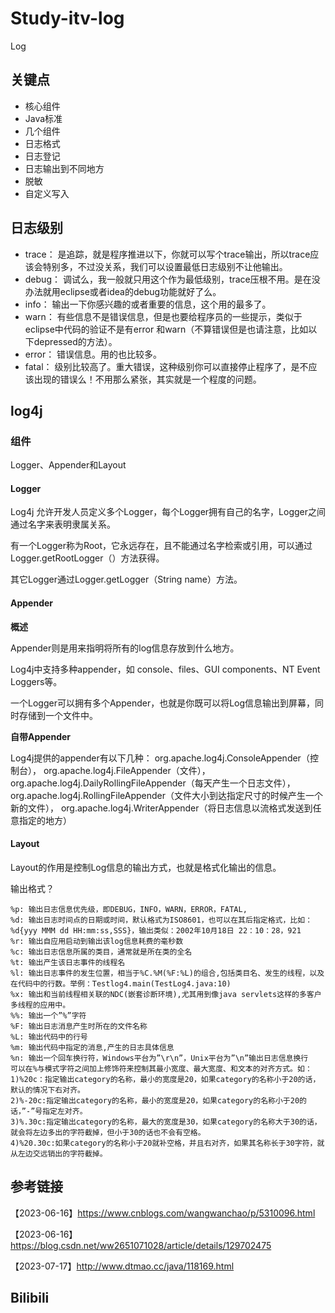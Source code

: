 # Study-itv-log #

Log



## 关键点

- 核心组件
- Java标准
- 几个组件
- 日志格式
- 日志登记
- 日志输出到不同地方
- 脱敏
- 自定义写入



## 日志级别

- trace： 是追踪，就是程序推进以下，你就可以写个trace输出，所以trace应该会特别多，不过没关系，我们可以设置最低日志级别不让他输出。
- debug： 调试么，我一般就只用这个作为最低级别，trace压根不用。是在没办法就用eclipse或者idea的debug功能就好了么。
- info： 输出一下你感兴趣的或者重要的信息，这个用的最多了。
- warn： 有些信息不是错误信息，但是也要给程序员的一些提示，类似于eclipse中代码的验证不是有error 和warn（不算错误但是也请注意，比如以下depressed的方法）。
- error： 错误信息。用的也比较多。
- fatal： 级别比较高了。重大错误，这种级别你可以直接停止程序了，是不应该出现的错误么！不用那么紧张，其实就是一个程度的问题。



## log4j

### 组件 

 Logger、Appender和Layout

####  Logger

Log4j 允许开发人员定义多个Logger，每个Logger拥有自己的名字，Logger之间通过名字来表明隶属关系。

有一个Logger称为Root，它永远存在，且不能通过名字检索或引用，可以通过Logger.getRootLogger（）方法获得。

其它Logger通过Logger.getLogger（String name）方法。



#### Appender

**概述**

Appender则是用来指明将所有的log信息存放到什么地方。

Log4j中支持多种appender，如 console、files、GUI components、NT Event Loggers等。

一个Logger可以拥有多个Appender，也就是你既可以将Log信息输出到屏幕，同时存储到一个文件中。

**自带Appender**

Log4j提供的appender有以下几种：
org.apache.log4j.ConsoleAppender（控制台），
org.apache.log4j.FileAppender（文件），
org.apache.log4j.DailyRollingFileAppender（每天产生一个日志文件），
org.apache.log4j.RollingFileAppender（文件大小到达指定尺寸的时候产生一个新的文件），
org.apache.log4j.WriterAppender（将日志信息以流格式发送到任意指定的地方）

#### Layout

Layout的作用是控制Log信息的输出方式，也就是格式化输出的信息。

输出格式？

```
%p: 输出日志信息优先级，即DEBUG，INFO，WARN，ERROR，FATAL,
%d: 输出日志时间点的日期或时间，默认格式为ISO8601，也可以在其后指定格式，比如：%d{yyy MMM dd HH:mm:ss,SSS}，输出类似：2002年10月18日 22：10：28，921
%r: 输出自应用启动到输出该log信息耗费的毫秒数
%c: 输出日志信息所属的类目，通常就是所在类的全名
%t: 输出产生该日志事件的线程名
%l: 输出日志事件的发生位置，相当于%C.%M(%F:%L)的组合,包括类目名、发生的线程，以及在代码中的行数。举例：Testlog4.main(TestLog4.java:10)
%x: 输出和当前线程相关联的NDC(嵌套诊断环境),尤其用到像java servlets这样的多客户多线程的应用中。
%%: 输出一个”%”字符
%F: 输出日志消息产生时所在的文件名称
%L: 输出代码中的行号
%m: 输出代码中指定的消息,产生的日志具体信息
%n: 输出一个回车换行符，Windows平台为”\r\n”，Unix平台为”\n”输出日志信息换行
可以在%与模式字符之间加上修饰符来控制其最小宽度、最大宽度、和文本的对齐方式。如：
1)%20c：指定输出category的名称，最小的宽度是20，如果category的名称小于20的话，默认的情况下右对齐。
2)%-20c:指定输出category的名称，最小的宽度是20，如果category的名称小于20的话，”-”号指定左对齐。
3)%.30c:指定输出category的名称，最大的宽度是30，如果category的名称大于30的话，就会将左边多出的字符截掉，但小于30的话也不会有空格。
4)%20.30c:如果category的名称小于20就补空格，并且右对齐，如果其名称长于30字符，就从左边交远销出的字符截掉。
```



## 参考链接

【2023-06-16】https://www.cnblogs.com/wangwanchao/p/5310096.html

【2023-06-16】https://blog.csdn.net/ww2651071028/article/details/129702475

【2023-07-17】http://www.dtmao.cc/java/118169.html

## Bilibili

